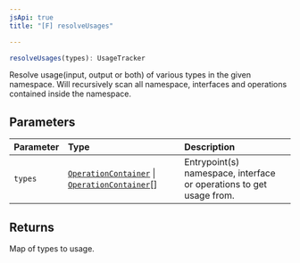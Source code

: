 ```yaml
---
jsApi: true
title: "[F] resolveUsages"

---
```

```ts
resolveUsages(types): UsageTracker
```

Resolve usage(input, output or both) of various types in the given namespace.
Will recursively scan all namespace, interfaces and operations contained inside the namespace.

## Parameters

| Parameter | Type | Description |
| :------ | :------ | :------ |
| `types` | [`OperationContainer`](../type-aliases/OperationContainer.md) \| [`OperationContainer`](../type-aliases/OperationContainer.md)[] | Entrypoint(s) namespace, interface or operations to get usage from. |

## Returns

Map of types to usage.
